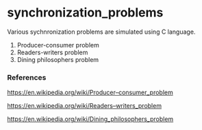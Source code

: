 # synchronization_problems

Various sychnronization problems are simulated using C language.

1. Producer-consumer problem
2. Readers-writers problem
3. Dining philosophers problem

### References

https://en.wikipedia.org/wiki/Producer–consumer_problem

https://en.wikipedia.org/wiki/Readers–writers_problem

https://en.wikipedia.org/wiki/Dining_philosophers_problem
